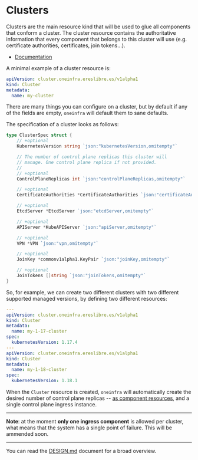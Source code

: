 # Clusters

Clusters are the main resource kind that will be used to glue all
components that conform a cluster. The cluster resource contains the
authoritative information that every component that belongs to this
cluster will use (e.g. certificate authorities, certificates, join
tokens...).

* [Documentation](https://pkg.go.dev/github.com/oneinfra/oneinfra/apis/cluster/v1alpha1?tab=doc#Cluster)

A minimal example of a cluster resource is:

```yaml
apiVersion: cluster.oneinfra.ereslibre.es/v1alpha1
kind: Cluster
metadata:
  name: my-cluster
```

There are many things you can configure on a cluster, but by default
if any of the fields are empty, `oneinfra` will default them to sane
defaults.

The specification of a cluster looks as follows:

```go
type ClusterSpec struct {
	// +optional
	KubernetesVersion string `json:"kubernetesVersion,omitempty"`

	// The number of control plane replicas this cluster will
	// manage. One control plane replica if not provided.
	//
	// +optional
	ControlPlaneReplicas int `json:"controlPlaneReplicas,omitempty"`

	// +optional
	CertificateAuthorities *CertificateAuthorities `json:"certificateAuthorities,omitempty"`

	// +optional
	EtcdServer *EtcdServer `json:"etcdServer,omitempty"`

	// +optional
	APIServer *KubeAPIServer `json:"apiServer,omitempty"`

	// +optional
	VPN *VPN `json:"vpn,omitempty"`

	// +optional
	JoinKey *commonv1alpha1.KeyPair `json:"joinKey,omitempty"`

	// +optional
	JoinTokens []string `json:"joinTokens,omitempty"`
}
```

So, for example, we can create two different clusters with two
different supported managed versions, by defining two different
resources:

```yaml
---
apiVersion: cluster.oneinfra.ereslibre.es/v1alpha1
kind: Cluster
metadata:
  name: my-1-17-cluster
spec:
  kubernetesVersion: 1.17.4
---
apiVersion: cluster.oneinfra.ereslibre.es/v1alpha1
kind: Cluster
metadata:
  name: my-1-18-cluster
spec:
  kubernetesVersion: 1.18.1
```

When the `Cluster` resource is created, `oneinfra` will automatically
create the desired number of control plane replicas -- [as component
resources](components.md), and a single control plane ingress
instance.

---

**Note**: at the moment **only one ingress component** is allowed per
cluster, what means that the system has a single point of
failure. This will be ammended soon.

---

You can read the [DESIGN.md](DESIGN.md) document for a broad overview.
